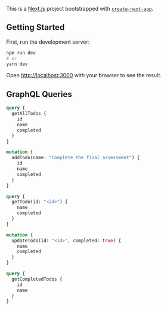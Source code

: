 This is a [Next.js](https://nextjs.org/) project bootstrapped with [`create-next-app`](https://github.com/vercel/next.js/tree/canary/packages/create-next-app).

## Getting Started

First, run the development server:

```bash
npm run dev
# or
yarn dev
```

Open [http://localhost:3000](http://localhost:3000) with your browser to see the result.

## GraphQL Queries

```graphql
query {
  getAllTodos {
    id
    name
    completed
  }
}

mutation {
  addTodo(name: "Complete the final assessment") {
    id
    name
    completed
  }
}

query {
  getTodo(id: "<id>") {
    name
    completed
  }
}

mutation {
  updateTodo(id: "<id>", completed: true) {
    name
    completed
  }
}

query {
  getCompletedTodos {
    id
    name
  }
}
```